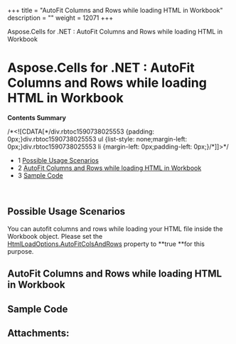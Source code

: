 +++
title = "AutoFit Columns and Rows while loading HTML in Workbook" 
description = "" 
weight = 12071 
+++

Aspose.Cells for .NET : AutoFit Columns and Rows while loading HTML in Workbook  

# Aspose.Cells for .NET : AutoFit Columns and Rows while loading HTML in Workbook


**Contents Summary**

/\*<!\[CDATA\[\*/div.rbtoc1590738025553 {padding: 0px;}div.rbtoc1590738025553 ul {list-style: none;margin-left: 0px;}div.rbtoc1590738025553 li {margin-left: 0px;padding-left: 0px;}/\*\]\]>\*/

*   1 [Possible Usage Scenarios](#AutoFitColumnsandRowswhileloadingHTMLinWorkbook-PossibleUsageScenarios)
*   2 [AutoFit Columns and Rows while loading HTML in Workbook](#AutoFitColumnsandRowswhileloadingHTMLinWorkbook-AutoFitColumnsandRowswhileloadingHTMLinWorkbook)
*   3 [Sample Code](#AutoFitColumnsandRowswhileloadingHTMLinWorkbook-SampleCode)

 

## Possible Usage Scenarios

You can autofit columns and rows while loading your HTML file inside the Workbook object. Please set the [HtmlLoadOptions.AutoFitColsAndRows](https://apireference.aspose.com/net/cells/aspose.cells/htmlloadoptions/properties/autofitcolsandrows) property to **true **for this purpose.

## AutoFit Columns and Rows while loading HTML in Workbook



## Sample Code

## Attachments:


